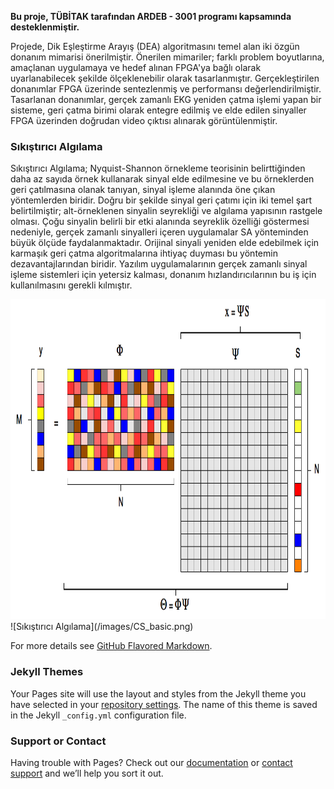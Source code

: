 **Bu proje, TÜBİTAK tarafından ARDEB - 3001 programı kapsamında desteklenmiştir.** 

Projede, Dik Eşleştirme Arayış (DEA) algoritmasını temel alan iki özgün donanım mimarisi önerilmiştir. Önerilen mimariler; farklı problem boyutlarına, amaçlanan uygulamaya ve hedef alınan FPGA'ya bağlı olarak uyarlanabilecek şekilde ölçeklenebilir olarak tasarlanmıştır. Gerçekleştirilen donanımlar FPGA üzerinde sentezlenmiş ve performansı değerlendirilmiştir. Tasarlanan donanımlar, gerçek zamanlı EKG yeniden çatma işlemi yapan bir sisteme, geri çatma birimi olarak entegre edilmiş ve elde edilen sinyaller FPGA üzerinden doğrudan video çıktısı alınarak görüntülenmiştir.

### Sıkıştırıcı Algılama

Sıkıştırıcı Algılama; Nyquist-Shannon örnekleme teorisinin belirttiğinden daha az sayıda örnek kullanarak sinyal elde edilmesine ve bu örneklerden geri çatılmasına olanak tanıyan, sinyal işleme alanında öne çıkan yöntemlerden biridir. Doğru bir şekilde sinyal geri çatımı için iki temel şart belirtilmiştir; alt-örneklenen sinyalin seyrekliği ve algılama yapısının rastgele olması. Çoğu sinyalin belirli bir etki alanında seyreklik özelliği göstermesi nedeniyle, gerçek zamanlı sinyalleri içeren uygulamalar SA yönteminden büyük ölçüde faydalanmaktadır. Orijinal sinyali yeniden elde edebilmek için karmaşık geri çatma algoritmalarına ihtiyaç duyması bu yöntemin dezavantajlarından biridir. Yazılım uygulamalarının gerçek zamanlı sinyal işleme sistemleri için yetersiz kalması, donanım hızlandırıcılarının bu iş için kullanılmasını gerekli kılmıştır.

<img src="/images/CS_basic.png" alt="Sıkıştırıcı Algılama" width=512 height=512 />
![Sıkıştırıcı Algılama](/images/CS_basic.png)

For more details see [GitHub Flavored Markdown](https://guides.github.com/features/mastering-markdown/).

### Jekyll Themes

Your Pages site will use the layout and styles from the Jekyll theme you have selected in your [repository settings](https://github.com/Darpha/CSOMP/settings). The name of this theme is saved in the Jekyll `_config.yml` configuration file.

### Support or Contact

Having trouble with Pages? Check out our [documentation](https://help.github.com/categories/github-pages-basics/) or [contact support](https://github.com/contact) and we’ll help you sort it out.
